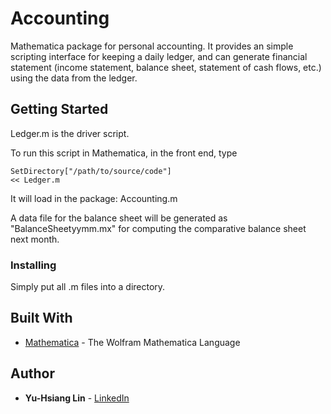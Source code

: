 # Accounting

Mathematica package for personal accounting. It provides an simple scripting interface for keeping a daily ledger, and can generate financial statement (income statement, balance sheet, statement of cash flows, etc.) using the data from the ledger.

## Getting Started

Ledger.m is the driver script.

To run this script in Mathematica, in the front end, type

```
SetDirectory["/path/to/source/code"]
<< Ledger.m
```

It will load in the package: Accounting.m

A data file for the balance sheet will be generated as "BalanceSheetyymm.mx" for computing the comparative balance sheet next month.

### Installing

Simply put all .m files into a directory.

## Built With

* [Mathematica](https://www.wolfram.com/mathematica/) - The Wolfram Mathematica Language

## Author

* **Yu-Hsiang Lin** - [LinkedIn](https://www.linkedin.com/in/yhl2997925/)
